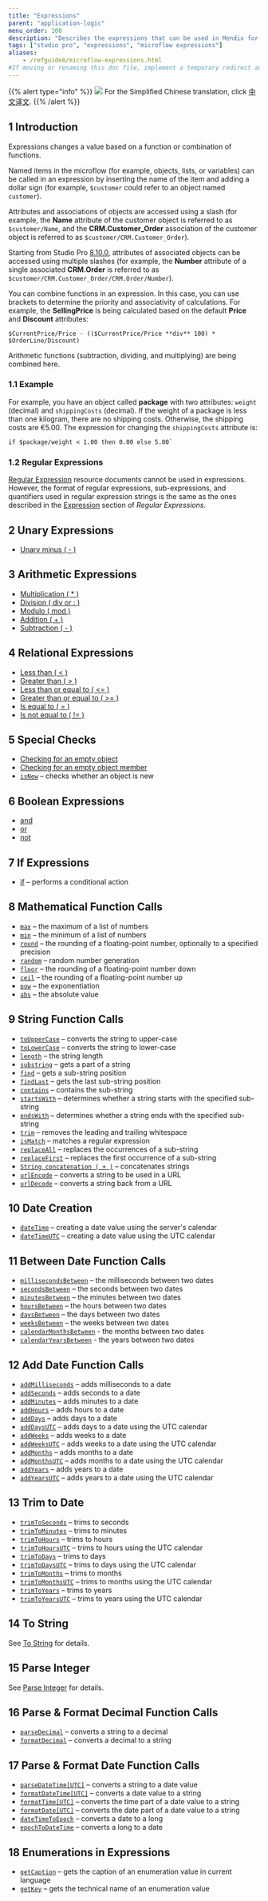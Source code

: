 ```yaml
---
title: "Expressions"
parent: "application-logic"
menu_order: 100
description: "Describes the expressions that can be used in Mendix for a variety of purposes (for example, to change a member of an object based on logic)."
tags: ["studio pro", "expressions", "microflow expressions"]
aliases:
    - /refguide8/microflow-expressions.html
#If moving or renaming this doc file, implement a temporary redirect and let the respective team know they should update the URL in the product. See Mapping to Products for more details.
---
```


{{% alert type="info" %}}
<img src="attachments/chinese-translation/china.png" style="display: inline-block; margin: 0" /> For the Simplified Chinese translation, click [中文译文](https://cdn.mendix.tencent-cloud.com/documentation/refguide8/expressions.pdf).
{{% /alert %}}

## 1 Introduction

Expressions changes a value based on a function or combination of functions. 

Named items in the microflow (for example, objects, lists, or variables) can be called in an expression by inserting the name of the item and adding a dollar sign (for example,  `$customer` could refer to an object named `customer`).

Attributes and associations of objects are accessed using a slash (for example, the **Name** attribute of the customer object is referred to as `$customer/Name`, and the **CRM.Customer_Order** association of the customer object is referred to as `$customer/CRM.Customer_Order`).

Starting from Studio Pro [8.10.0](/releasenotes/studio-pro/8.10#8100), attributes of associated objects can be accessed using multiple slashes (for example, the **Number** attribute of a single associated **CRM.Order** is referred to as `$customer/CRM.Customer_Order/CRM.Order/Number`).

You can combine functions in an expression. In this case, you can use brackets to determine the priority and associativity of calculations. For example, the **SellingPrice** is being calculated based on the default **Price** and **Discount** attributes:

```
$CurrentPrice/Price - (($CurrentPrice/Price **div** 100) * $OrderLine/Discount)
```

Arithmetic functions (subtraction, dividing, and multiplying) are being combined here.

### 1.1 Example

For example, you have an object called **package** with two attributes: `weight` (decimal) and `shippingCosts` (decimal). If the weight of a package is less than one kilogram, there are no shipping costs. Otherwise, the shipping costs are €5.00. The expression for changing the `shippingCosts` attribute is:

```
if $package/weight < 1.00 then 0.00 else 5.00`
```

### 1.2 Regular Expressions

[Regular Expression](regular-expressions) resource documents cannot be used in expressions. However, the format of regular expressions, sub-expressions, and quantifiers used in regular expression strings is the same as the ones described in the [Expression](regular-expressions#expression) section of *Regular Expressions*.

## 2 Unary Expressions

* [Unary minus ( - )](unary-expressions)

## 3 Arithmetic Expressions

* [Multiplication ( * )](arithmetic-expressions)
* [Division ( div or : )](arithmetic-expressions)
* [Modulo ( mod )](arithmetic-expressions)
* [Addition ( + )](arithmetic-expressions)
* [Subtraction ( - )](arithmetic-expressions)

## 4 Relational Expressions

* [Less than ( < )](relational-expressions)
* [Greater than ( > )](relational-expressions)
* [Less than or equal to ( <= )](relational-expressions)
* [Greater than or equal to ( >= )](relational-expressions)
* [Is equal to ( = )](relational-expressions)
* [Is not equal to ( != )](relational-expressions)

## 5 Special Checks

* [Checking for an empty object](special-checks)
* [Checking for an empty object member](special-checks)
* [`isNew`](special-checks) – checks whether an object is new

## 6 Boolean Expressions

* [and](boolean-expressions)
* [or](boolean-expressions)
* [not](boolean-expressions)

## 7 If Expressions

* [if](if-expressions) – performs a conditional action

## 8 Mathematical Function Calls

* [`max`](mathematical-function-calls) – the maximum of a list of numbers
* [`min`](mathematical-function-calls) – the minimum of a list of numbers
* [`round`](mathematical-function-calls) – the rounding of a floating-point number, optionally to a specified precision
* [`random`](mathematical-function-calls) – random number generation
* [`floor`](mathematical-function-calls) – the rounding of a floating-point number down
* [`ceil`](mathematical-function-calls) – the rounding of a floating-point number up
* [`pow`](mathematical-function-calls) – the exponentiation
* [`abs`](mathematical-function-calls) – the absolute value

## 9 String Function Calls

* [`toUpperCase`](string-function-calls) – converts the string to upper-case
* [`toLowerCase`](string-function-calls) – converts the string to lower-case
* [`length`](string-function-calls) – the string length
* [`substring`](string-function-calls) – gets a part of a string
* [`find`](string-function-calls) – gets a sub-string position
* [`findLast`](string-function-calls) – gets the last sub-string position
* [`contains`](string-function-calls) – contains the sub-string
* [`startsWith`](string-function-calls)  – determines whether a string starts with the specified sub-string
* [`endsWith`](string-function-calls) – determines whether a string ends with the specified sub-string
* [`trim`](string-function-calls) – removes the leading and trailing whitespace
* [`isMatch`](string-function-calls) – matches a regular expression
* [`replaceAll`](string-function-calls) – replaces the occurrences of a sub-string
* [`replaceFirst`](string-function-calls) – replaces the first occurrence of a sub-string
* [`String concatenation ( + )`](string-function-calls) – concatenates strings
* [`urlEncode`](string-function-calls) – converts a string to be used in a URL
* [`urlDecode`](string-function-calls) – converts a string back from a URL

## 10 Date Creation

* [`dateTime`](date-creation) – creating a date value using the server's calendar
* [`dateTimeUTC`](date-creation) – creating a date value using the UTC calendar

## 11 Between Date Function Calls

* [`millisecondsBetween`](between-date-function-calls) – the milliseconds between two dates
* [`secondsBetween`](between-date-function-calls) – the seconds between two dates
* [`minutesBetween`](between-date-function-calls) – the minutes between two dates
* [`hoursBetween`](between-date-function-calls) – the hours between two dates
* [`daysBetween`](between-date-function-calls) – the days between two dates
* [`weeksBetween`](between-date-function-calls) – the weeks between two dates
* [`calendarMonthsBetween`](between-date-function-calls) - the months between two dates
* [`calendarYearsBetween`](between-date-function-calls) - the years between two dates

## 12 Add Date Function Calls

* [`addMilliseconds`](add-date-function-calls) – adds milliseconds to a date
* [`addSeconds`](add-date-function-calls) – adds seconds to a date
* [`addMinutes`](add-date-function-calls) – adds minutes to a date
* [`addHours`](add-date-function-calls) – adds hours to a date
* [`addDays`](add-date-function-calls) – adds days to a date
* [`addDaysUTC`](add-date-function-calls) – adds days to a date using the UTC calendar
* [`addWeeks`](add-date-function-calls) – adds weeks to a date
* [`addWeeksUTC`](add-date-function-calls) – adds weeks to a date using the UTC calendar
* [`addMonths`](add-date-function-calls) – adds months to a date
* [`addMonthsUTC`](add-date-function-calls) – adds months to a date using the UTC calendar
* [`addYears`](add-date-function-calls) – adds years to a date
* [`addYearsUTC`](add-date-function-calls) – adds years to a date using the UTC calendar

## 13 Trim to Date

* [`trimToSeconds`](trim-to-date) – trims to seconds
* [`trimToMinutes`](trim-to-date) – trims to minutes
* [`trimToHours`](trim-to-date) – trims to hours
* [`trimToHoursUTC`](trim-to-date) – trims to hours using the UTC calendar
* [`trimToDays`](trim-to-date) – trims to days
* [`trimToDaysUTC`](trim-to-date) – trims to days using the UTC calendar
* [`trimToMonths`](trim-to-date) – trims to months
* [`trimToMonthsUTC`](trim-to-date) – trims to months using the UTC calendar
* [`trimToYears`](trim-to-date) – trims to years
* [`trimToYearsUTC`](trim-to-date) – trims to years using the UTC calendar

## 14 To String

See [To String](to-string) for details.

## 15 Parse Integer

See [Parse Integer](parse-integer) for details.

## 16 Parse & Format Decimal Function Calls

* [`parseDecimal`](parse-and-format-decimal-function-calls) – converts a string to a decimal
* [`formatDecimal`](parse-and-format-decimal-function-calls) – converts a decimal to a string

## 17 Parse & Format Date Function Calls

* [`parseDateTime[UTC]`](parse-and-format-date-function-calls) – converts a string to a date value
* [`formatDateTime[UTC]`](parse-and-format-date-function-calls) – converts a date value to a string
* [`formatTime[UTC]`](parse-and-format-date-function-calls) – converts the time part of a date value to a string
* [`formatDate[UTC]`](parse-and-format-date-function-calls) – converts the date part of a date value to a string
* [`dateTimeToEpoch`](parse-and-format-date-function-calls) – converts a date to a long
* [`epochToDateTime`](parse-and-format-date-function-calls) – converts a long to a date

## 18 Enumerations in Expressions

* [`getCaption`](enumerations-in-expressions) – gets the caption of an enumeration value in current language
* [`getKey`](enumerations-in-expressions) – gets the technical name of an enumeration value
